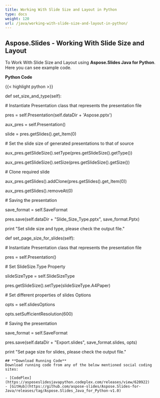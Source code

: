 ```yaml
---
title: Working With Slide Size and Layout in Python
type: docs
weight: 120
url: /java/working-with-slide-size-and-layout-in-python/
---
```


## **Aspose.Slides - Working With Slide Size and Layout**
To Work With Slide Size and Layout using **Aspose.Slides Java for Python**. Here you can see example code.

**Python Code**

{{< highlight python >}}

 def set_size_and_type(self):

\# Instantiate Presentation class that represents the presentation file

pres = self.Presentation(self.dataDir + 'Aspose.pptx')

aux_pres = self.Presentation()

slide = pres.getSlides().get_Item(0)

\# Set the slide size of generated presentations to that of source

aux_pres.getSlideSize().setType(pres.getSlideSize().getType())

aux_pres.getSlideSize().setSize(pres.getSlideSize().getSize())

\# Clone required slide

aux_pres.getSlides().addClone(pres.getSlides().get_Item(0))

aux_pres.getSlides().removeAt(0)

\# Saving the presentation

save_format = self.SaveFormat

pres.save(self.dataDir + "Slide_Size_Type.pptx", save_format.Pptx)

print "Set slide size and type, please check the output file."

def set_page_size_for_slides(self):

\# Instantiate Presentation class that represents the presentation file

pres = self.Presentation()

\# Set SlideSize.Type Property

slideSizeType = self.SlideSizeType

pres.getSlideSize().setType(slideSizeType.A4Paper)

\# Set different properties of slides Options

opts = self.slidesOptions

opts.setSufficientResolution(600)

\# Saving the presentation

save_format = self.SaveFormat

pres.save(self.dataDir + "Export.slides", save_format.slides, opts)

print "Set page size for slides, please check the output file."

```
## **Download Running Code**
Download running code from any of the below mentioned social coding sites:

- [CodePlex](https://asposeslidesjavapython.codeplex.com/releases/view/620922)
- [GitHub](https://github.com/aspose-slides/Aspose.Slides-for-Java/releases/tag/Aspose.Slides_Java_for_Python-v1.0)
